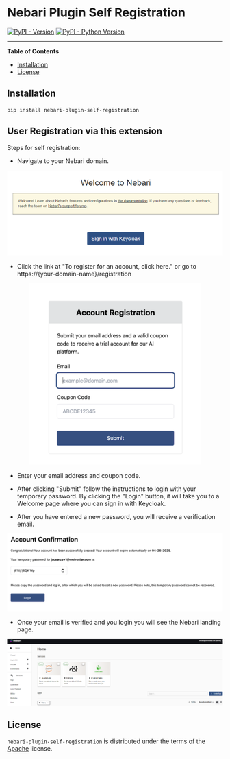 # Nebari Plugin Self Registration

[![PyPI - Version](https://img.shields.io/pypi/v/nebari-plugin-self-registration.svg)](https://pypi.org/project/nebari-plugin-self-registration)
[![PyPI - Python Version](https://img.shields.io/pypi/pyversions/nebari-plugin-self-registration.svg)](https://pypi.org/project/nebari-plugin-self-registration)

-----

**Table of Contents**

- [Installation](#installation)
- [License](#license)

## Installation

```console
pip install nebari-plugin-self-registration
```

## User Registration via this extension
Steps for self registration:

- Navigate to your Nebari domain.
<p align="center">
  <img src="images/welcome-nebari.png" />
</p>

- Click the link at "To register for an account, click here." or go to https://{your-domain-name}/registration

<p align="center">
  <img src="images/account-register.png" width="400"/>
</p>

- Enter your email address and coupon code.

- After clicking "Submit" follow the instructions to login with your temporary password. By clicking the "Login" button, it will take you to a Welcome page where you can sign in with Keycloak.

- After you have entered a new password, you will receive a verification email.  

<p align="center">
  <img src="images/account-confirm.png" />
</p>

- Once your email is verified and you login you will see the Nebari landing page.

<p align="center">
  <img src="images/nebari-splash.png" />
</p>

## License

`nebari-plugin-self-registration` is distributed under the terms of the [Apache](./LICENSE.md) license.
